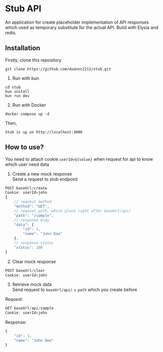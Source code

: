 # Stub API
An application for create placeholder implementation of API responses which used as temporary substitute for the actual API.
Build with Elysia and redis.

## Installation
Firstly, clone this repository
```
git clone https://github.com/doannc2212/stub.git
```
1. Run with bun
```
cd stub
bun install
bun run dev
```
2. Run with Docker
```
docker compose up -d
```
Then,
```
Stub is up on http://localhost:3000
```

## How to use?
You need to attach cookie `userId=${value}` when request for api to know which user need data

1. Create a new mock response <br>
Send a request to stub endpoint
```js
POST baseUrl/create
Cookie: userId=john
{
	// request method
	"method": "GET",
	// requset path, which place right after baseUrl/api/
	"path": "/sample",
	// response body
	"data": {
		"id": 1,
		"name": "John Doe"
	},
	// response status
	"status": 200
}
```

2. Clear mock response
```js
POST baseUrl/clear
Cookie: userId=john
```

3. Retrieve mock data <br/>
Send request to `baseUrl/api/` + `path` which you create before

*Request*:
```js
GET baseUrl/api/sample
Cookie: userId=john
```
Response:
```js
{
	"id": 1,
	"name": "John Doe"
}
```
